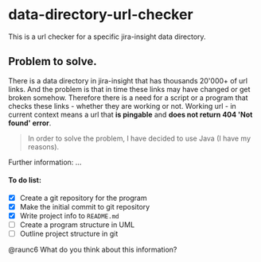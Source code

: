 # data-directory-url-checker
This is a url checker for a specific jira-insight data directory.

## Problem to solve.

There is a data directory in jira-insight that has thousands 20'000+ of url links. And the problem is that in time
these links may have changed or get broken somehow. Therefore there is a need for a script or a program that checks
these links - whether they are working or not. Working url - in current context means a url that **is pingable** and
**does not return 404 'Not found' error**.

>In order to solve the problem, I have decided to use Java (I have my reasons).

Further information:
...



#### To do list:
- [X] Create a git repository for the program
- [X] Make the initial commit to git repository
- [X] Write project info to `README.md`
- [ ] Create a program structure in UML
- [ ] Outline project structure in git

<!-- This is a comment and will not appear in the rendered Markdown -->
@raunc6 What do you think about this information?
